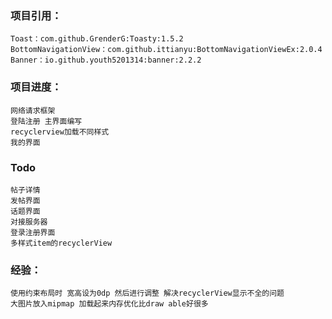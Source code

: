 ### 项目引用：
    Toast：com.github.GrenderG:Toasty:1.5.2
    BottomNavigationView：com.github.ittianyu:BottomNavigationViewEx:2.0.4
    Banner：io.github.youth5201314:banner:2.2.2



### 项目进度：
    网络请求框架
    登陆注册 主界面编写
    recyclerview加载不同样式
    我的界面
### Todo
    帖子详情
    发帖界面
    话题界面
    对接服务器
    登录注册界面
    多样式item的recyclerView


### 经验：
    使用约束布局时 宽高设为0dp 然后进行调整 解决recyclerView显示不全的问题
    大图片放入mipmap 加载起来内存优化比draw able好很多

